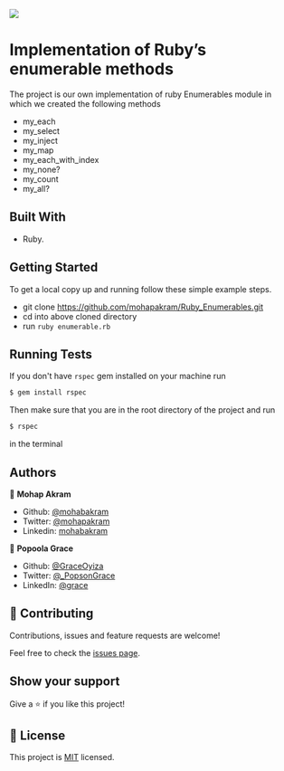 ![](https://img.shields.io/badge/Microverse-blueviolet)

# Implementation of Ruby’s enumerable methods

The project is our own implementation of ruby Enumerables module in which we created the following methods
- my_each
- my_select
- my_inject
- my_map
- my_each_with_index
- my_none?
- my_count
- my_all?

## Built With

- Ruby.

## Getting Started

To get a local copy up and running follow these simple example steps.

- git clone https://github.com/mohapakram/Ruby_Enumerables.git
- cd into above cloned directory
- run `ruby enumerable.rb`

## Running Tests

If you don't have `rspec` gem installed on your machine run 
```bash
$ gem install rspec
```
Then make sure that you are in the root directory of the project and run
```bash
$ rspec
```
in the terminal 

## Authors

👤 **Mohap Akram**

- Github: [@mohabakram](https://github.com/mohapakram)
- Twitter: [@mohapakram](https://twitter.com/mohapakram)
- Linkedin: [mohabakram](https://www.linkedin.com/in/mohab-akram-667093131/)

👤 **Popoola Grace**

- Github: [@GraceOyiza](https://github.com/GraceOyiza)
- Twitter: [@\_PopsonGrace](https://twitter.com/_PopsonGrace)
- LinkedIn: [@grace](https://www.linkedin.com/in/grace-popoola-657a181aa/)

## 🤝 Contributing

Contributions, issues and feature requests are welcome!

Feel free to check the [issues page](issues/).

## Show your support

Give a ⭐️ if you like this project!

## 📝 License

This project is [MIT](lic.url) licensed.
